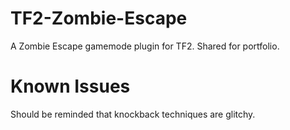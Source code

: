 # TF2-Zombie-Escape
A Zombie Escape gamemode plugin for TF2. Shared for portfolio.

# Known Issues
Should be reminded that knockback techniques are glitchy.
